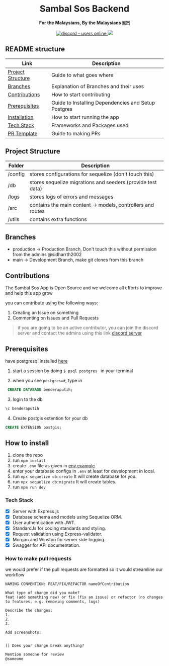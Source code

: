 <h1 align="center"> Sambal Sos Backend </h1>

<p align="center">
  <strong>For the Malaysians, By the Malaysians 🇲🇾</strong>
</p>
<p align="center">
  <a href="https://discord.gg/kJUVyfzjeZ">
    <img src="https://img.shields.io/discord/859805317859377173?style=for-the-badge" alt="discord - users online" />
  </a>
  <img src="https://img.shields.io/github/languages/code-size/sidharrth2002/sambal-sos-backend?style=for-the-badge"> </img>
</p>

## README structure

| Link                                    | Description                                         |
| --------------------------------------- | --------------------------------------------------- |
| [Project Structure](#project-structure) | Guide to what goes where                            |
| [Branches](#branches)                   | Explanation of Branches and their uses              |
| [Contributions](#contributions)         | How to start contributing                           |
| [Prerequisites](#prerequisites)         | Guide to Installing Dependencies and Setup Postgres |
| [Installation](#how-to-install)         | How to start running the app                        |
| [Tech Stack](#tech-stack)               | Frameworks and Packages used                        |
| [PR Template](#tech-stack)              | Guide to making PRs                                 |

## Project Structure

| Folder  | Description                                                 |
| ------- | ----------------------------------------------------------- |
| /config | stores configurations for sequelize (don't touch this)      |
| /db     | stores sequelize migrations and seeders (provide test data) |
| /logs   | stores logs of errors and messages                          |
| /src    | contains the main content -> models, controllers and routes |
| /utils  | contains extra functions                                    |

## Branches

- production -> Production Branch, Don't touch this without permission from the admins @sidharrth2002
- main -> Development Branch, make git clones from this branch

## Contributions

The Sambal Sos App is Open Source and we welcome all efforts to improve and help this app grow

you can contribute using the following ways:

1. Creating an Issue on something
2. Commenting on Issues and Pull Requests

> if you are going to be an active contributor, you can join the discord server and contact the admins using this link [discord server](https://discord.gg/kJUVyfzjeZ)

## Prerequisites

have postgresql installed [here](https://www.postgresql.org/download/)

1. start a session by doing `$ psql postgres ` in your terminal

2. when you see `postgres=#`, type in

```sql
 CREATE DATABASE benderaputih;
```

3. login to the db

```sql
\c benderaputih
```

4. Create postgis extention for your db

```sql
CREATE EXTENSION postgis;
```

## How to install

1. clone the repo
2. run `npm install`
3. create `.env` file as given in [env example](.env.example)
4. enter your database configs in `.env` at least for development in local.
5. run `npx sequelize db:create` It will create database for you.
6. run `npx sequelize db:migrate` It will create tables.
7. run `npm run dev`

### Tech Stack

- [x] Server with Express.js
- [x] Database schema and models using Sequelize ORM.
- [x] User authentication with JWT.
- [x] StandardJs for coding standards and styling.
- [x] Request validation using Express-validator.
- [x] Morgan and Winston for server side logging.
- [x] Swagger for API documentation.

### How to make pull requests

we would prefer if the pull requests are formatted so it would streamline our workflow

```
NAMING CONVENTION: FEAT/FIX/REFACTOR nameOfContribution

What type of change did you make?
feat (add something new) or fix (fix an issue) or refactor (no changes to features, e.g. removing comments, logs)

Describe the changes:
1.
2.
3.

Add screenshots:


[] Does your change break anything?

Mention someone for review
@someone
```
